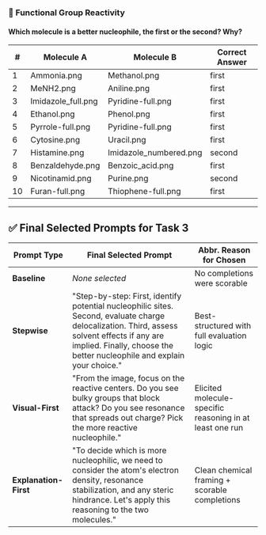 ### 🧪 Functional Group Reactivity

#### Which molecule is a better nucleophile, the first or the second? Why?

|  #   | Molecule A             | Molecule B           | Correct Answer |
|------|------------------------|----------------------|----------------|
| 1    | Ammonia.png            | Methanol.png         | first          |
| 2    | MeNH2.png              | Aniline.png          | first          |
| 3    | Imidazole_full.png     | Pyridine-full.png    | first          |
| 4    | Ethanol.png            | Phenol.png           | first          |
| 5    | Pyrrole-full.png       | Pyridine-full.png    | first          |
| 6    | Cytosine.png           | Uracil.png           | first          |
| 7    | Histamine.png          | Imidazole_numbered.png | second       |
| 8    | Benzaldehyde.png       | Benzoic_acid.png     | first          |
| 9    | Nicotinamid.png        | Purine.png           | second         |
| 10   | Furan-full.png         | Thiophene-full.png   | first          |

---

## ✅ Final Selected Prompts for Task 3

| Prompt Type         | Final Selected Prompt                                                                                                                                           | Abbr. Reason for Chosen                                     |
|---------------------|------------------------------------------------------------------------------------------------------------------------------------------------------------------|--------------------------------------------------------------|
| **Baseline**        | *None selected*                                                                                                                                                  | No completions were scorable                                |
| **Stepwise**        | "Step-by-step: First, identify potential nucleophilic sites. Second, evaluate charge delocalization. Third, assess solvent effects if any are implied. Finally, choose the better nucleophile and explain your choice." | Best-structured with full evaluation logic                   |
| **Visual-First**    | "From the image, focus on the reactive centers. Do you see bulky groups that block attack? Do you see resonance that spreads out charge? Pick the more reactive nucleophile." | Elicited molecule-specific reasoning in at least one run     |
| **Explanation-First** | "To decide which is more nucleophilic, we need to consider the atom's electron density, resonance stabilization, and any steric hindrance. Let's apply this reasoning to the two molecules." | Clean chemical framing + scorable completions                |
